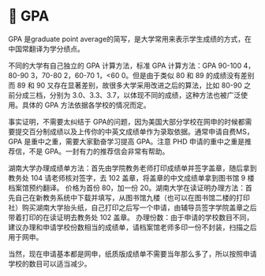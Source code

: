 # 💯 GPA

&#x20;   GPA 是graduate point average的简写，是大学常用来表示学生成绩的方式，在中国常翻译为学分绩点。

&#x20;   不同的大学有自己独立的 GPA 计算方法，标准 GPA 计算方法：GPA 90-100 4，80-90 3，70-80 2，60-70 1，<60 0。但是由于类似 80 和 89 的成绩没有差别而 89 和 90 又存在显著差别，故很多大学采用改进之后的算法，比如 80-90 之前分成三档，分别为 3.0、3.3、3.7，以体现不同的成绩，这种方法也被广泛使用。具体的 GPA 方法依据各学校的情况而定。

&#x20;   事实证明，不需要太纠结于 GPA的问题，因为美国大部分学校在网申的时候都需要提交百分制成绩以及上传你的中英文成绩单作为录取依据。通常申请自费MS，GPA 是重中之重，需要大家勤奋学习提高 GPA。注意 PHD 申请的重中之重是推荐信，不是 GPA。一封有力的推荐信会非常有帮助。

&#x20;   湖南大学办理成绩单方法：首先由学院教务老师打印成绩单并签字盖章，随后拿到教务处 104 请老师核对签字，去 102 盖章，将盖章的中文成绩单拿到图书馆 9 楼档案馆预约翻译。 价格为首份 80，加一份 20。湖南大学在读证明办理方法：首先自己在新教务系统中下载并填写，从图书馆九楼（也可以在图书馆二楼的打印社）购买湖南大学抬头纸，自己打印之后写一个申请，由辅导员签字学院盖章之后带着打印的在读证明去教务处 102 盖章。 办理份数：由于申请的学校数目不同，建议办理和申请学校份数相当的成绩单，请档案馆老师多印一份不封装，扫描之后用于网申。

&#x20;   当然，现在申请基本都是网申，纸质版成绩单不需要当年那么多了，所以按照申请学校的数目可以适当减少。&#x20;
